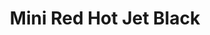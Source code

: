 ---
    title: Mini Red Hot Jet Black
    slug: Mini-Red-Hot-Jet-Black
    description:
    code: Mini-Red-Hot-Jet-Black
    image: https://cmdiy-archive.s3.us-east-1.amazonaws.com/adverts/images/Mini+Red+Hot+Jet+Black.jpeg
    download: https://cmdiy-archive.s3.us-east-1.amazonaws.com/adverts/documents/Mini+Red+Hot+Jet+Black.pdf
---